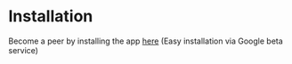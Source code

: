 Installation
============

Become a peer by installing the app [here](https://play.google.com/apps/testing/fi.cs.ubicomp.detector) (Easy installation via Google beta service)
